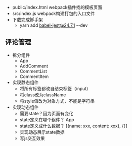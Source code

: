 * public/index.html webpack插件找的模板页面
* src/index.js  webpack构建打包的入口文件
* 下载完成脚手架
  * yarn add babel-jest@24.7.1 --dev
  
## 评论管理
* 拆分组件
  * App
  * AddComment
  * CommentList
  * CommentItem
* 实现静态组件
  * 将所有标签都改自结束标签（input）
  * 将class改为className
  * 将style值改为对象方式，不能是字符串
* 实现动态组件
  * 需要state？因为页面有变化
  * state定义在哪个组件？ App
  * state定义成什么数据？ [{name: xxx, content: xxx}, {}]
  * 实现动态展示state数据
  * 写js交互效果
